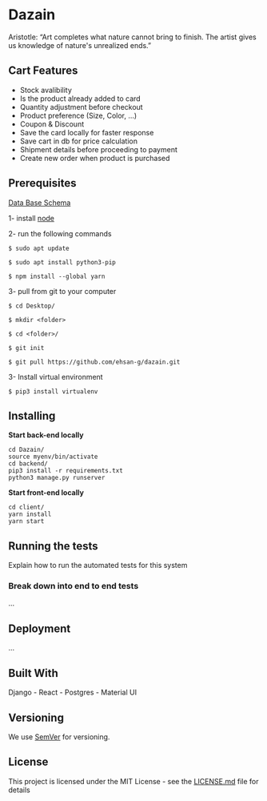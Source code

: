 # Dazain
Aristotle: “Art completes what nature cannot bring to finish. The artist gives us knowledge of nature's unrealized ends.”  

## Cart Features

* Stock avalibility
* Is the product already added to card  
* Quantity adjustment before checkout
* Product preference (Size, Color, ...)
* Coupon & Discount
* Save the card locally for faster response
* Save cart in db for price calculation
* Shipment details before proceeding to payment
* Create new order when product is purchased


## Prerequisites
[Data Base Schema](https://drawsql.app/dazain/diagrams/artworks-ecommerce)


1- install [node](https://nodejs.org/)

2- run the following commands
```
$ sudo apt update

$ sudo apt install python3-pip

$ npm install --global yarn

```
3- pull from git to your computer
```
$ cd Desktop/

$ mkdir <folder>

$ cd <folder>/

$ git init

$ git pull https://github.com/ehsan-g/dazain.git

```

3- Install virtual environment
```
$ pip3 install virtualenv
```

## Installing
 **Start back-end locally**
```
cd Dazain/
source myenv/bin/activate
cd backend/
pip3 install -r requirements.txt
python3 manage.py runserver
```
**Start front-end locally**
```
cd client/
yarn install 
yarn start
```

## Running the tests

Explain how to run the automated tests for this system

### Break down into end to end tests

...

## Deployment

...


## Built With

Django - React - Postgres - Material UI


## Versioning

We use [SemVer](http://semver.org/) for versioning.

## License

This project is licensed under the MIT License - see the [LICENSE.md](LICENSE.md) file for details


